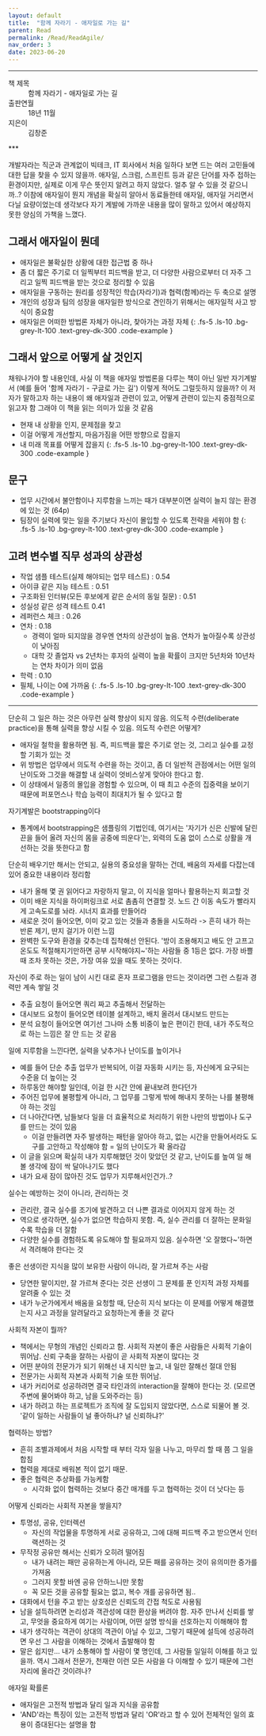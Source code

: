 ```yaml
---
layout: default
title:  "함께 자라기 - 애자일로 가는 길"
parent: Read
permalink: /Read/ReadAgile/
nav_order: 3
date: 2023-06-20
---
```


***
<dl>
  <dt>책 제목</dt>
  <dd>함께 자라기 - 애자일로 가는 길</dd>
<dt>출판연월</dt>
  <dd>18년 11월</dd>
  <dt>지은이</dt>
  <dd>김창준</dd>
</dl>
***

개발자라는 직군과 관계없이 빅테크, IT 회사에서 처음 일하다 보면 드는 여러 고민들에 대한 답을 찾을 수 있지 않을까.
애자일, 스크럼, 스프린트 등과 같은 단어를 자주 접하는 환경이지만, 실제로 이게 무슨 뜻인지 알려고 하지 않았다. 얼추 알 수 있을 것 같으니까..?
이참에 애자일이 뭔지 개념을 확실히 알아서 동료들한테 애자일, 애자일 거리면서 다닐 요량이었는데
생각보다 자기 계발에 가까운 내용을 많이 말하고 있어서 예상하지 못한 양심의 가책을 느꼈다.

## 그래서 애자일이 뭔데

- 애자일은 불확실한 상황에 대한 접근법 중 하나
- 좀 더 짧은 주기로 더 일찍부터 피드백을 받고, 더 다양한 사람으로부터 더 자주 그리고 일찍 피드백을 받는 것으로 정리할 수 있음
- 애자일을 구동하는 원리를 성장적인 학습(자라기)과 협력(함께)라는 두 축으로 설명
- 개인의 성장과 팀의 성장을 애자일한 방식으로 견인하기 위해서는 애자일적 사고 방식이 중요함
- 애자일은 어떠한 방법론 자체가 아니라, 찾아가는 과정 자체
{: .fs-5 .ls-10 .bg-grey-lt-100 .text-grey-dk-300 .code-example }

## 그래서 앞으로 어떻게 살 것인지


채워나가야 할 내용인데, 사실 이 책을 애자일 방법론을 다루는 책이 아닌 일반 자기계발서 (예를 들어 '함께 자라기 - 구글로 가는 길') 이렇게 적어도 그럴듯하지 않을까?
이 저자가 말하고자 하는 내용이 왜 애자일과 관련이 있고, 어떻게 관련이 있는지 중점적으로 읽고자 함
그래야 이 책을 읽는 의미가 있을 것 같음
- 현재 내 상황을 인지, 문제점을 찾고
- 이걸 어떻게 개선할지, 마음가짐을 어떤 방향으로 잡을지
- 내 미래 목표를 어떻게 잡을지
{: .fs-5 .ls-10 .bg-grey-lt-100 .text-grey-dk-300 .code-example }


## 문구

- 업무 시간에서 불안함이나 지루함을 느끼는 때가 대부분이면 실력이 늘지 않는 환경에 있는 것 (64p)
- 팀장이 실력에 맞는 일을 주기보다 자신이 몰입할 수 있도록 전략을 세워야 함
{: .fs-5 .ls-10 .bg-grey-lt-100 .text-grey-dk-300 .code-example }

## 고려 변수별 직무 성과의 상관성

- 작업 샘플 테스트(실제 해야되는 업무 테스트) : 0.54
- 아이큐 같은 지능 테스트 : 0.51
- 구조화된 인터뷰(모든 후보에게 같은 순서의 동일 질문) : 0.51
- 성실성 같은 성격 테스트 0.41
- 레퍼런스 체크 : 0.26
- 연차 : 0.18
  - 경력이 얼마 되지않을 경우엔 연차의 상관성이 높음. 연차가 높아질수록 상관성이 낮아짐
  - 대학 갓 졸업자 vs 2년차는 후자의 실력이 높을 확률이 크지만 5년차와 10년차는 연차 차이가 의미 없음
- 학력 : 0.10
- 필체, 나이는 0에 가까움
{: .fs-5 .ls-10 .bg-grey-lt-100 .text-grey-dk-300 .code-example }


***

단순히 그 일은 하는 것은 아무런 실력 향상이 되지 않음. 의도적 수련(deliberate practice)을 통해 실력을 향상 시킬 수 있음. 의도적 수련은 어떻게?

- 애자일 철학을 활용하면 됨. 즉, 피드백을 짧은 주기로 얻는 것, 그리고 실수를 교정할 기회가 있는 것
- 위 방법은 업무에서 의도적 수련을 하는 것이고, 좀 더 일반적 관점에서는 어떤 일의 난이도와 그것을 해결할 내 실력이 엇비스샇게 맞아야 한다고 함.
- 이 상태에서 일종의 몰입을 경험할 수 있으며, 이 때 최고 수준의 집중력을 보이기 때문에 퍼포먼스나 학습 능력이 최대치가 될 수 있다고 함

자기계발은 bootstrapping이다

- 통계에서 bootstrapping은 샘플링의 기법인데, 여기서는 '자기가 신은 신발에 달린 끈을 들어 올려 자신의 몸을 공중에 띄운다'는, 외력의 도움 없이 스스로 상활을 개선하는 것을 뜻한다고 함

단순히 배우기만 해서는 안되고, 실용의 중요성을 말하는 건데, 배움의 자세를 다잡는데 있어 중요한 내용이라 정리함

- 내가 올해 몇 권 읽어다고 자랑하지 말고, 이 지식을 얼마나 활용하는지 회고할 것
- 이미 배운 지식을 하이퍼링크로 서로 촘촘히 연결할 것. 노드 간 이동 속도가 빨라지게 고속도로를 놔라. 시너지 효과를 만들어라
- 새로운 것이 들어오면, 이미 갖고 있는 것들과 충돌을 시도하라 -> 흔히 내가 하는 반론 제기, 딴지 걸기가 이런 느낌
- 완벽한 도구와 환경을 갖추는데 집착해선 안된다. '방이 조용해지고 배도 안 고프고 온도도 적절해지기만하면 공부 시작해야지~'하는 사람들 중 1등은 없다. 가장 바쁠 때 조차 못하는 것은, 가장 여유 있을 때도 못하는 것이다.

자신이 주로 하는 일이 남이 시킨 대로 혼자 프로그램을 만드는 것이라면 그런 스킬과 경력만 계속 쌓일 것

- 추출 요청이 들어오면 쿼리 짜고 추출해서 전달하는
- 대시보드 요청이 들어오면 테이블 설계하고, 배치 올려서 대시보드 만드는
- 분석 요청이 들어오면 여기선 그나마 소통 비중이 높은 편이긴 한데, 내가 주도적으로 하는 느낌은 잘 안 드는 것 같음


일에 지루함을 느낀다면, 실력을 낮추거나 난이도를 높이거나

- 예를 들어 단순 추출 업무가 반복되어, 이걸 자동화 시키는 등, 자신에게 요구되는 수준을 더 높이는 것
- 하루동안 해야할 일인데, 이걸 한 시간 안에 끝내보려 한다던가
- 주어진 업무에 불평할게 아니라, 그 업무를 그렇게 밖에 해내지 못하는 나를 불평해야 하는 것임
- 더 나아간다면, 남들보다 일을 더 효율적으로 처리하기 위한 나만의 방법이나 도구를 만드는 것이 있음
  - 이걸 만들려면 자주 발생하는 패턴을 알아야 하고, 없는 시간을 만들어서라도 도구를 고안하고 작성해야 함 = 일의 난이도가 확 올라감
- 이 글을 읽으며 확실히 내가 지루해했던 것이 맞았던 것 같고, 난이도를 높여 일 해볼 생각에 잠이 싹 달아나기도 했다
- 내가 요새 잠이 많아진 것도 업무가 지루해서인건가..?

실수는 예방하는 것이 아니라, 관리하는 것

- 관리란, 결국 실수를 조기에 발견하고 더 나쁜 결과로 이어지지 않게 하는 것
- 역으로 생각하면, 실수가 없으면 학습하지 못함. 즉, 실수 관리를 더 잘하는 문화일수록 학습을 더 잘함
- 다양한 실수를 경험하도록 유도해야 할 필요까지 있음. 실수하면 '오 잘했다~'하면서 격려해야 한다는 것

좋은 선생이란 지식을 많이 보유한 사람이 아니라, 잘 가르쳐 주는 사람

- 당연한 말이지만, 잘 가르쳐 준다는 것은 선생이 그 문제를 푼 인지적 과정 자체를 알려줄 수 있는 것
- 내가 누군가에게서 배움을 요청할 때, 단순히 지식 보다는 이 문제를 어떻게 해결했는지 사고 과정을 알려달라고 요청하는게 좋을 것 같다

사회적 자본이 뭘까?

- 책에서는 무형의 개념인 신뢰라고 함. 사회적 자본이 좋은 사람들은 사회적 기술이 뛰어남. 신뢰 구축을 잘하는 사람이 곧 사회적 자본이 많다는 것
- 어떤 분야의 전문가가 되기 위해선 내 지식만 높고, 내 일만 잘해선 절대 안됨
- 전문가는 사회적 자본과 사회적 기술 또한 뛰어남.
- 내가 커리어로 성공하려면 결국 타인과의 interaction을 잘해야 한다는 것. (모르면 주변에 물어봐야 하고, 남을 도와주라는 등)
- 내가 하려고 하는 프로젝트가 조직에 잘 도입되지 않았다면, 스스로 되물어 볼 것. '같이 일하는 사람들이 널 좋아하냐? 널 신뢰하냐?'

협력하는 방법?

- 흔히 조별과제에서 처음 시작할 때 부터 각자 일을 나누고, 마무리 할 때 쯤 그 일을 합침
- 협력을 제대로 배워본 적이 없기 때문.
- 좋은 협력은 추상화를 가능케함
  - 시각화 없이 협력하는 것보다 중간 매개를 두고 협력하는 것이 더 낫다는 등

어떻게 신뢰라는 사회적 자본을 쌓을지?

- 투명성, 공유, 인터렉션
  - 자신의 작업물을 투명하게 서로 공유하고, 그에 대해 피드백 주고 받으면서 인터랙션하는 것
- 무작정 공유만 해서는 신뢰가 오히려 떨어짐
  - 내가 내려는 패만 공유하는게 아니라, 모든 패를 공유하는 것이 유의미한 증가를 가져옴
  - 그러지 못할 바엔 공유 안하느니만 못함
  - 꼭 모든 것을 공유할 필요는 없고, 복수 개를 공유하면 됨..
- 대화에서 턴을 주고 받는 상호성은 신뢰도의 간접 척도로 사용됨
- 남을 설득하려면 논리성과 객관성에 대한 환상을 버려야 함. 자주 만나서 신뢰를 쌓고, 무엇을 중요하게 여기는 사람이며, 어떤 설명 방식을 선호하는지 이해해야 함
- 내가 생각하는 객관이 상대의 객관이 아닐 수 있고, 그렇기 때문에 설득에 성공하려면 우선 그 사람을 이해하는 것에서 출발해야 함
- 말은 쉽지만... 내가 소통해야 할 사람이 몇 명인데, 그 사람들 일일히 이해를 하고 있을까. 역시 그래서 전문가, 천재란 이런 모든 사람을 다 이해할 수 있기 때문에 그런 자리에 올라간 것이려나?

애자일 확률론

- 애자일은 고전적 방법과 달리 일과 지식을 공유함
- 'AND'라는 특징이 있는 고전적 방법과 달리 'OR'라고 할 수 있어 전체적인 일의 효용이 증대된다는 설명을 함

